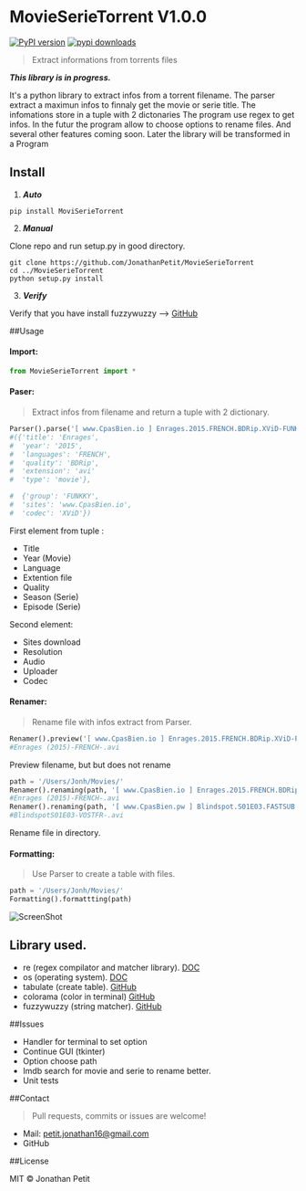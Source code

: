 # MovieSerieTorrent V1.0.0
[![PyPI version](https://badge.fury.io/py/MovieSerieTorrent.svg)](https://badge.fury.io/py/MovieSerieTorrent/)
[![pypi downloads](https://img.shields.io/pypi/dm/MovieSerieTorrent.svg)](https://pypi.python.org/pypi/MovieSerieTorrent/)
> Extract informations from torrents files

***This library is in progress.***

It's a python library to extract infos from a torrent filename. The parser extract a maximun infos to finnaly get the movie or serie title. The infomations store in a tuple with 2 dictonaries The program use regex to get infos. In the futur the program allow to choose options to rename files. And several other features coming soon. Later the library will be transformed in a Program

## Install
1. ***Auto***
  ```
  pip install MoviSerieTorrent
  ````

2. ***Manual***

  Clone repo and run setup.py in good directory.
  ```
  git clone https://github.com/JonathanPetit/MovieSerieTorrent
  cd ../MovieSerieTorrent
  python setup.py install
  ```

3. ***Verify***

  Verify that you have install fuzzywuzzy --> [GitHub](https://github.com/seatgeek/fuzzywuzzy)

##Usage

#### Import:
```py
from MovieSerieTorrent import *
```

#### Paser:
> Extract infos from filename and return a tuple with 2 dictionary.

```py
Parser().parse('[ www.CpasBien.io ] Enrages.2015.FRENCH.BDRip.XViD-FUNKKY.avi')
#({'title': 'Enrages',
#  'year': '2015',
#  'languages': 'FRENCH',
#  'quality': 'BDRip',
#  'extension': 'avi'
#  'type': 'movie'},

#  {'group': 'FUNKKY',
#  'sites': 'www.CpasBien.io',
#  'codec': 'XViD'})
```
First element from tuple :
* Title
* Year (Movie)
* Language
* Extention file
* Quality
* Season (Serie)
* Episode (Serie)

Second element:
* Sites download
* Resolution
* Audio
* Uploader
* Codec

#### Renamer:
> Rename file with infos extract from Parser.

```py
Renamer().preview('[ www.CpasBien.io ] Enrages.2015.FRENCH.BDRip.XViD-FUNKKY.avi')
#Enrages (2015)-FRENCH-.avi
```
Preview filename, but but does not rename

```py
path = '/Users/Jonh/Movies/'
Renamer().renaming(path, '[ www.CpasBien.io ] Enrages.2015.FRENCH.BDRip.XViD-FUNKKY.avi')
#Enrages (2015)-FRENCH-.avi
Renamer().renaming(path, '[ www.CpasBien.pw ] Blindspot.S01E03.FASTSUB.VOSTFR.HDTV.XviD-ZT.avi')
#BlindspotS01E03-VOSTFR-.avi
```
Rename file in directory.

#### Formatting:
> Use Parser to create a table with files.

```py
path = '/Users/Jonh/Movies/'
Formatting().formattting(path)
````
![ScreenShot](https://raw.githubusercontent.com/JonathanPetit/MovieSerieTorrent/master/Screenshots/table.png)

## Library used. 

* re (regex compilator and matcher library). [DOC](https://docs.python.org/2/library/re.html)
* os (operating system). [DOC](https://docs.python.org/2/library/os.html)
* tabulate (create table). [GitHub](https://github.com/gregbanks/python-tabulate)
* colorama (color in terminal) [GitHub](https://github.com/tartley/colorama)
* fuzzywuzzy (string matcher). [GitHub](https://github.com/seatgeek/fuzzywuzzy)

##Issues

* Handler for terminal to set option
* Continue GUI (tkinter)
* Option choose path
* Imdb search for movie and serie to rename better.
* Unit tests

##Contact
> Pull requests, commits or issues are welcome!

* Mail: petit.jonathan16@gmail.com
* GitHub

##License

MIT © Jonathan Petit
